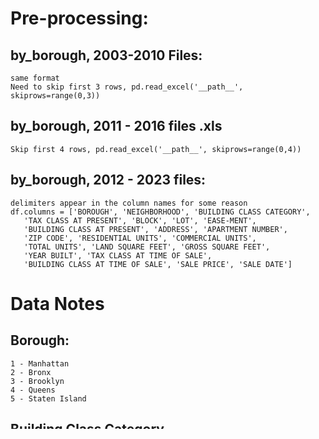 # Pre-processing:
## by_borough, 2003-2010 Files:
    same format
    Need to skip first 3 rows, pd.read_excel('__path__', skiprows=range(0,3))

## by_borough, 2011 - 2016 files .xls
    Skip first 4 rows, pd.read_excel('__path__', skiprows=range(0,4))

## by_borough, 2012 - 2023 files:
    delimiters appear in the column names for some reason
    df.columns = ['BOROUGH', 'NEIGHBORHOOD', 'BUILDING CLASS CATEGORY',
       'TAX CLASS AT PRESENT', 'BLOCK', 'LOT', 'EASE-MENT',
       'BUILDING CLASS AT PRESENT', 'ADDRESS', 'APARTMENT NUMBER',
       'ZIP CODE', 'RESIDENTIAL UNITS', 'COMMERCIAL UNITS',
       'TOTAL UNITS', 'LAND SQUARE FEET', 'GROSS SQUARE FEET',
       'YEAR BUILT', 'TAX CLASS AT TIME OF SALE',
       'BUILDING CLASS AT TIME OF SALE', 'SALE PRICE', 'SALE DATE']

# Data Notes
## Borough:
    1 - Manhattan
    2 - Bronx
    3 - Brooklyn 
    4 - Queens
    5 - Staten Island

## Building Class Category
    https://www.nyc.gov/assets/finance/jump/hlpbldgcode.html
    
    A - One Family
    B - Two Family
    C - Walk Up Apartments
    D - Elevator Apartments
    E - Warehouses
    F - Factories and Industrial Buildings
    G - Garages
    H - Hotel
    I - Hospitals and Health Facilities
    J - Theatres
    K - Store Buildings
    L - Lofts
    M - Religious Facilities
    N - Asylums and Homes
    O - Office Buildings
    P - Indoor Public Assembly & Cultural Facilities
    Q - Outerdoor Recreational Facilities
    R - Condominiums
    S - Transportation Facilities
    U - Utility Bureau Properties
    V - Vacant Land
    W - Educational Facilities
    Y - Government/City Departments
    Z - Misc. Building Classifications
    
# Setting up the database
## terminal:
    initdb -D "__path__"
    pg_ctl -D "__path__" start
    createuser -s postgres
    createdb -U postgres nyc_rolling_sales
    psql -U postgres -d nyc_rolling_sales -f NYC_rolling_sales.sql

## Connecting it to pgAdmin:
    Right click "Servers"
        - "Register"
        - "Server"
    General tab:
        Name: nyc_rolling_sales
    Connection tab:
        Host: localhost
        Port: 5432
        Database: nyc_rolling_sales
        Username: postgres
        Password: __password_you_used__